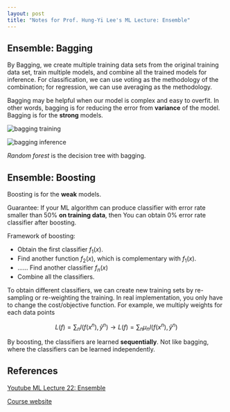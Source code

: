 ```yaml
---
layout: post
title: "Notes for Prof. Hung-Yi Lee's ML Lecture: Ensemble"
---
```


## Ensemble: Bagging

By Bagging, we create multiple training data sets from the original training data set, train multiple models, and combine all the trained models for inference. For classification, we can use voting as the methodology of the combination; for regression, we can use averaging as the methodology.

Bagging may be helpful when our model is complex and easy to overfit. In other words, bagging is for reducing the error from **variance** of the model. Bagging is for the **strong** models.

![bagging training](https://baliuzeger.github.io/sjl/assets/images/HYL_ML_22_ensemble/bagging-train.png)

![bagging inference](https://baliuzeger.github.io/sjl/assets/images/HYL_ML_22_ensemble/bagging-inference.png)

*Random forest* is the decision tree with bagging.

## Ensemble: Boosting

Boosting is for the **weak** models.

Guarantee: If your ML algorithm can produce classifier with error rate smaller than 50% **on training data**, then You can obtain 0% error rate classifier after boosting.

Framework of boosting:
- Obtain the first classifier $f_1(x)$.
- Find another function $f_2(x)$, which is complementary with $f_1(x)$.
- ...... Find another classifier  $f_n(x)$
- Combine all the classifiers.

To obtain different classifiers, we can create new training sets by re-sampling or re-weighting the training. In real implementation, you only have to change the cost/objective function. For example, we multiply weights for each data points

$$ L(f) = \sum_n l(f(x^n), \hat{y}^n) \to L(f) = \sum_n \mu_n l(f(x^n), \hat{y}^n) $$

By boosting, the classifiers are learned **sequentially**. Not like bagging, where the classifiers can be learned independently.

## References

[Youtube ML Lecture 22: Ensemble](https://youtu.be/tH9FH1DH5n0)

[Course website](http://speech.ee.ntu.edu.tw/~tlkagk/courses_ML17_2.html)
